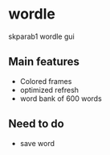 # wordle
skparab1 wordle gui

## Main features
- Colored frames
- optimized refresh
- word bank of 600 words

## Need to do
- save word
